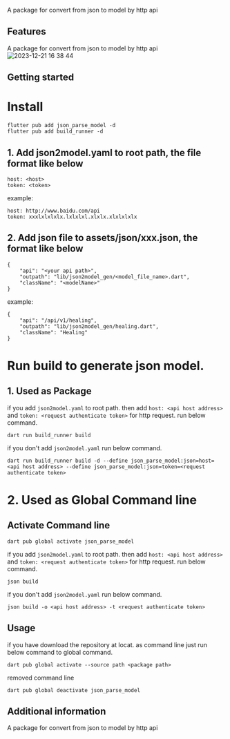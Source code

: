 <!--
This README describes the package. If you publish this package to pub.dev,
this README's contents appear on the landing page for your package.

For information about how to write a good package README, see the guide for
[writing package pages](https://dart.dev/guides/libraries/writing-package-pages).

For general information about developing packages, see the Dart guide for
[creating packages](https://dart.dev/guides/libraries/create-library-packages)
and the Flutter guide for
[developing packages and plugins](https://flutter.dev/developing-packages).
-->

A package for convert from json to model by http api

## Features

A package for convert from json to model by http api
![2023-12-21 16 38 44](https://github.com/moweiran/json_parse_model/assets/8222923/1712ab34-e1cc-4477-9e05-338fdc210e32)

## Getting started

# Install

    flutter pub add json_parse_model -d
    flutter pub add build_runner -d

## 1. Add json2model.yaml to root path, the file format like below

    host: <host>
    token: <token>

example:

    host: http://www.baidu.com/api
    token: xxxlxlxlxlx.lxlxlxl.xlxlx.xlxlxlxlx

## 2. Add json file to assets/json/xxx.json, the format like below

    {
        "api": "<your api path>",
        "outpath": "lib/json2model_gen/<model_file_name>.dart",
        "className": "<modelName>"
    }

example:

    {
        "api": "/api/v1/healing",
        "outpath": "lib/json2model_gen/healing.dart",
        "className": "Healing"
    }

# Run build to generate json model.

## 1. Used as Package

if you add `json2model.yaml` to root path. then add `host: <api host address>` and `token: <request authenticate token>` for http request.
run below command.

    dart run build_runner build

if you don't add `json2model.yaml` run below command.

    dart run build_runner build -d --define json_parse_model:json=host=<api host address> --define json_parse_model:json=token=<request authenticate token>

# 2. Used as Global Command line

## Activate Command line

    dart pub global activate json_parse_model

if you add `json2model.yaml` to root path. then add `host: <api host address>` and `token: <request authenticate token>` for http request.
run below command.

    json build

if you don't add `json2model.yaml` run below command.

    json build -o <api host address> -t <request authenticate token>

## Usage

if you have download the repository at locat. as command line just run below command to global command.

    dart pub global activate --source path <package path>

removed command line

    dart pub global deactivate json_parse_model

## Additional information

A package for convert from json to model by http api
